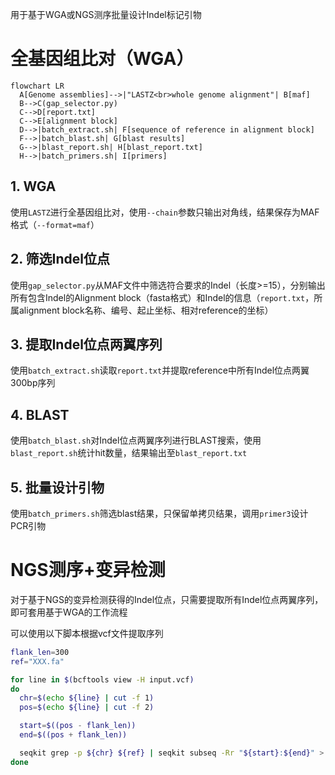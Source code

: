 用于基于WGA或NGS测序批量设计Indel标记引物

# 全基因组比对（WGA）

```mermaid
flowchart LR
  A[Genome assemblies]-->|"LASTZ<br>whole genome alignment"| B[maf]
  B-->C(gap_selector.py)
  C-->D[report.txt]
  C-->E[alignment block]
  D-->|batch_extract.sh| F[sequence of reference in alignment block]
  F-->|batch_blast.sh| G[blast results]
  G-->|blast_report.sh| H[blast_report.txt]
  H-->|batch_primers.sh| I[primers]
```
## 1. WGA

使用`LASTZ`进行全基因组比对，使用`--chain`参数只输出对角线，结果保存为MAF格式（`--format=maf`）

## 2. 筛选Indel位点

使用`gap_selector.py`从MAF文件中筛选符合要求的Indel（长度>=15），分别输出所有包含Indel的Alignment block（fasta格式）和Indel的信息（`report.txt`，所属alignment block名称、编号、起止坐标、相对reference的坐标）

## 3. 提取Indel位点两翼序列

使用`batch_extract.sh`读取`report.txt`并提取reference中所有Indel位点两翼300bp序列

## 4. BLAST

使用`batch_blast.sh`对Indel位点两翼序列进行BLAST搜索，使用`blast_report.sh`统计hit数量，结果输出至`blast_report.txt`

## 5. 批量设计引物

使用`batch_primers.sh`筛选blast结果，只保留单拷贝结果，调用`primer3`设计PCR引物

# NGS测序+变异检测

对于基于NGS的变异检测获得的Indel位点，只需要提取所有Indel位点两翼序列，即可套用基于WGA的工作流程

可以使用以下脚本根据vcf文件提取序列

```sh
flank_len=300
ref="XXX.fa"

for line in $(bcftools view -H input.vcf)
do
  chr=$(echo ${line} | cut -f 1)
  pos=$(echo ${line} | cut -f 2)

  start=$((pos - flank_len))
  end=$((pos + flank_len))

  seqkit grep -p ${chr} ${ref} | seqkit subseq -Rr "${start}:${end}" > seqextr/${chr}_${pos}.fa
done
```
